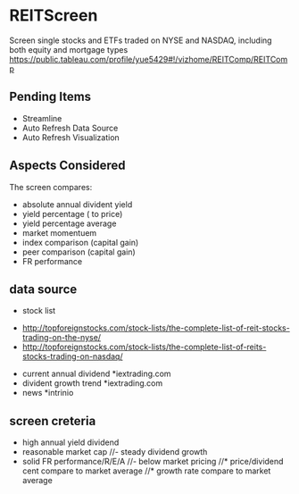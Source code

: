 # REITScreen
Screen single stocks and ETFs traded on NYSE and NASDAQ, including both equity and mortgage types
https://public.tableau.com/profile/yue5429#!/vizhome/REITComp/REITComp

## Pending Items
- Streamline
- Auto Refresh Data Source
- Auto Refresh Visualization

## Aspects Considered
The screen compares:
- absolute annual divident yield
- yield percentage ( to price)
- yield percentage average
- market momentuem
- index comparison (capital gain)
- peer comparison (capital gain)
- FR performance

## data source 
- stock list
* http://topforeignstocks.com/stock-lists/the-complete-list-of-reit-stocks-trading-on-the-nyse/
* http://topforeignstocks.com/stock-lists/the-complete-list-of-reits-stocks-trading-on-nasdaq/
- current annual dividend
*iextrading.com
- divident growth trend
*iextrading.com
- news
*intrinio

## screen creteria
- high annual yield dividend
- reasonable market cap
//- steady dividend growth
- solid FR performance/R/E/A
//- below market pricing
//* price/dividend cent compare to market average
//* growth rate compare to market average

